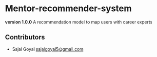 # Mentor-recommender-system
**version 1.0.0**
 A recommendation model to map users with career experts
 ## Contributors
 - Sajal Goyal <sajalgoyal5@gmail.com>

